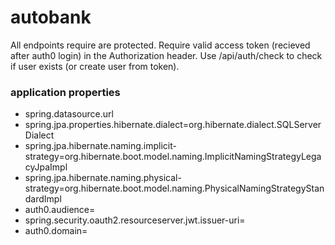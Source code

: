 # autobank


All endpoints require are protected. Require valid access token (recieved after auth0 login) in the Authorization header. Use /api/auth/check to check if user exists (or create user from token).

### application properties
- spring.datasource.url
- spring.jpa.properties.hibernate.dialect=org.hibernate.dialect.SQLServerDialect
- spring.jpa.hibernate.naming.implicit-strategy=org.hibernate.boot.model.naming.ImplicitNamingStrategyLegacyJpaImpl
- spring.jpa.hibernate.naming.physical-strategy=org.hibernate.boot.model.naming.PhysicalNamingStrategyStandardImpl
- auth0.audience=
- spring.security.oauth2.resourceserver.jwt.issuer-uri=
- auth0.domain=